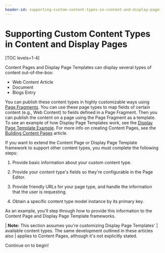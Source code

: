 ```yaml
---
header-id: supporting-custom-content-types-in-content-and-display-pages
---
```


# Supporting Custom Content Types in Content and Display Pages

[TOC levels=1-4]

Content Pages and Display Page Templates can display several types of content
out-of-the-box:

- Web Content Article
- Document
- Blogs Entry

You can publish these content types in highly customizable ways using 
[Page Fragments](/docs/7-2/frameworks/-/knowledge_base/f/page-fragments). 
You can use these page types to map fields of certain content (e.g., Web
Content) to fields defined in a Page Fragment. Then you can publish the content
on a page using the Page Fragment as a template. To see an example of how
Display Page Templates work, see the
[Display Page Template Example](/docs/7-2/user/-/knowledge_base/u/display-page-template-example). For more info on creating Content Pages, see the
[Building Content Pages](/docs/7-2/user/-/knowledge_base/u/building-content-pages)
article.

If you want to extend the Content Page or Display Page Template framework to
support other content types, you must complete the following steps:

1.  Provide basic information about your custom content type.

2.  Provide your content type's fields so they're configurable in the Page
    Editor.

3.  Provide friendly URLs for your page type, and handle the information that
    the user is requesting.

4.  Obtain a specific content type model instance by its primary key.

As an example, you'll step through how to provide this information to the
Content Page and Display Page Template frameworks.

| **Note:** This section assumes you're customizing Display Page Templates'
| available content types. The same development outlined in these articles also
| applies to Content Pages, although it's not explicitly stated.

Continue on to begin!
